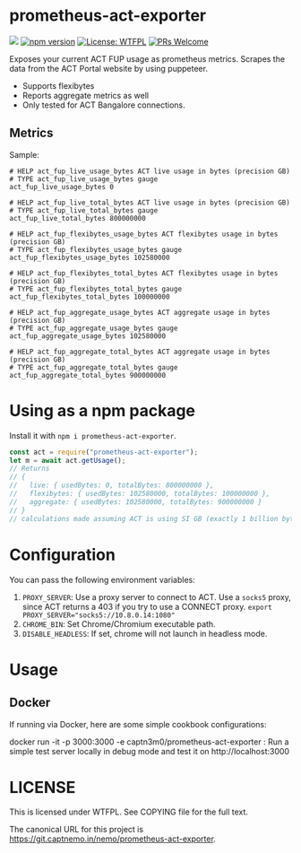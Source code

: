 # prometheus-act-exporter

[![](https://images.microbadger.com/badges/version/captn3m0/prometheus-act-exporter:2.0.8.svg)](https://microbadger.com/images/captn3m0/prometheus-act-exporter:2.0.8) [![npm version](https://badge.fury.io/js/prometheus-act-exporter.svg)](https://badge.fury.io/js/prometheus-act-exporter) [![License: WTFPL](https://img.shields.io/badge/License-WTFPL-blue.svg)](http://www.wtfpl.net/) [![PRs Welcome](https://img.shields.io/badge/PRs-welcome-brightgreen.svg?style=flat-square)](http://makeapullrequest.com)

Exposes your current ACT FUP usage as prometheus metrics. Scrapes the data from the ACT Portal website by using puppeteer.

- Supports flexibytes
- Reports aggregate metrics as well
- Only tested for ACT Bangalore connections.

## Metrics

Sample:

```
# HELP act_fup_live_usage_bytes ACT live usage in bytes (precision GB)
# TYPE act_fup_live_usage_bytes gauge
act_fup_live_usage_bytes 0

# HELP act_fup_live_total_bytes ACT live usage in bytes (precision GB)
# TYPE act_fup_live_total_bytes gauge
act_fup_live_total_bytes 800000000

# HELP act_fup_flexibytes_usage_bytes ACT flexibytes usage in bytes (precision GB)
# TYPE act_fup_flexibytes_usage_bytes gauge
act_fup_flexibytes_usage_bytes 102580000

# HELP act_fup_flexibytes_total_bytes ACT flexibytes usage in bytes (precision GB)
# TYPE act_fup_flexibytes_total_bytes gauge
act_fup_flexibytes_total_bytes 100000000

# HELP act_fup_aggregate_usage_bytes ACT aggregate usage in bytes (precision GB)
# TYPE act_fup_aggregate_usage_bytes gauge
act_fup_aggregate_usage_bytes 102580000

# HELP act_fup_aggregate_total_bytes ACT aggregate usage in bytes (precision GB)
# TYPE act_fup_aggregate_total_bytes gauge
act_fup_aggregate_total_bytes 900000000
```

# Using as a npm package

Install it with `npm i prometheus-act-exporter`.

```js
const act = require("prometheus-act-exporter");
let m = await act.getUsage();
// Returns
// {
//   live: { usedBytes: 0, totalBytes: 800000000 },
//   flexibytes: { usedBytes: 102580000, totalBytes: 100000000 },
//   aggregate: { usedBytes: 102580000, totalBytes: 900000000 }
// }
// calculations made assuming ACT is using SI GB (exactly 1 billion bytes)
```

# Configuration

You can pass the following environment variables:

1.  `PROXY_SERVER`: Use a proxy server to connect to ACT. Use a `socks5` proxy, since ACT returns a 403 if you try to use a CONNECT proxy. `export PROXY_SERVER="socks5://10.8.0.14:1080"`
2.  `CHROME_BIN`: Set Chrome/Chromium executable path.
3.  `DISABLE_HEADLESS`: If set, chrome will not launch in headless mode.

# Usage

## Docker

If running via Docker, here are some simple cookbook configurations:

docker run -it -p 3000:3000 -e captn3m0/prometheus-act-exporter
: Run a simple test server locally in debug mode and test it on http://localhost:3000

# LICENSE

This is licensed under WTFPL. See COPYING file for the full text.

The canonical URL for this project is <https://git.captnemo.in/nemo/prometheus-act-exporter>.
